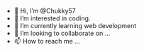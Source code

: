 - 👋 Hi, I’m @Chukky57
- 👀 I’m interested in coding.
- 🌱 I’m currently learning web development 
- 💞️ I’m looking to collaborate on ...
- 📫 How to reach me ...

<!---
Chukky57/Chukky57 is a ✨ special ✨ repository because its `README.md` (this file) appears on your GitHub profile.
You can click the Preview link to take a look at your changes.
--->
